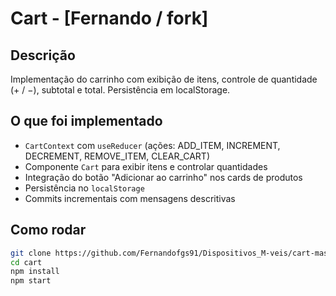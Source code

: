 # Cart - [Fernando / fork]

## Descrição
Implementação do carrinho com exibição de itens, controle de quantidade (+ / −), subtotal e total. Persistência em localStorage.

## O que foi implementado
- `CartContext` com `useReducer` (ações: ADD_ITEM, INCREMENT, DECREMENT, REMOVE_ITEM, CLEAR_CART)
- Componente `Cart` para exibir itens e controlar quantidades
- Integração do botão "Adicionar ao carrinho" nos cards de produtos
- Persistência no `localStorage`
- Commits incrementais com mensagens descritivas

## Como rodar
```bash
git clone https://github.com/Fernandofgs91/Dispositivos_M-veis/cart-master
cd cart
npm install
npm start
